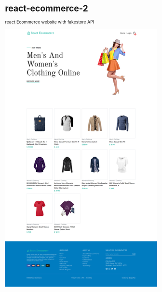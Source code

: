 # react-ecommerce-2

react Ecommerce website with fakestore API

![Screenshot](./src/screenshots/screencapture-localhost-3000-2022-12-26-19_15_29.png)
